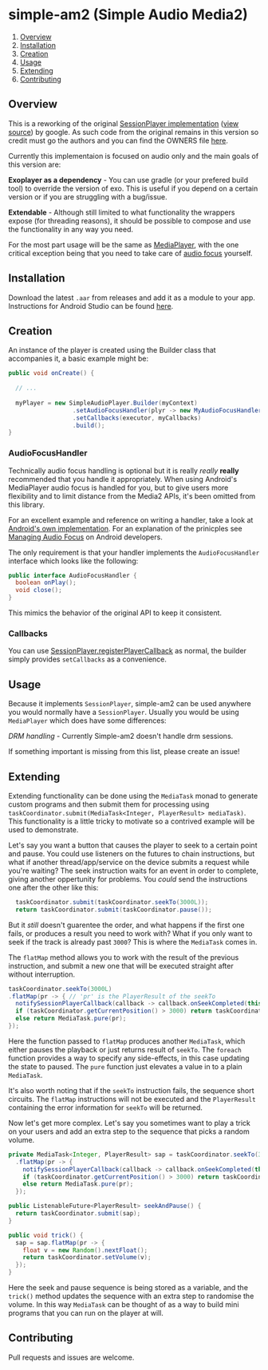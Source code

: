 # simple-am2 (Simple Audio Media2)

1. [Overview](#overview)
2. [Installation](#installation)
3. [Creation](#creation)
4. [Usage](#usage)
5. [Extending](#extending)
6. [Contributing](#contributing)

## Overview
This is a reworking of the original [SessionPlayer implementation](https://developer.android.com/reference/androidx/media2/player/MediaPlayer) ([view source](https://cs.android.com/androidx/platform/frameworks/support/+/androidx-master-dev:media2/player/src/main/java/androidx/media2/player/MediaPlayer.java)) by google. As such code from the original remains in this version so credit must go the authors and you can find the OWNERS file [here](https://cs.android.com/androidx/platform/frameworks/support/+/androidx-master-dev:media2/OWNERS). 

Currently this implementaion is focused on audio only and the main goals of this version are:

**Exoplayer as a dependency** - You can use gradle (or your prefered build tool) to override the version of exo. This is useful if you depend on a certain version or if you are struggling with a bug/issue.

**Extendable** - Although still limited to what functionality the wrappers expose (for threading reasons), it should be possible to compose and use the functionality in any way you need.

For the most part usage will be the same as [MediaPlayer](https://developer.android.com/reference/androidx/media2/player/MediaPlayer), with the one critical exception being that you need to take care of [audio focus](#audiofocushandler) yourself.

## Installation
Download the latest `.aar` from releases and add it as a module to your app. Instructions for Android Studio can be found [here](https://developer.android.com/studio/projects/android-library#AddDependency).

## Creation
An instance of the player is created using the Builder class that accompanies it, a basic example might be:
```java
public void onCreate() {
  
  // ...
  
  myPlayer = new SimpleAudioPlayer.Builder(myContext)
                  .setAudioFocusHandler(plyr -> new MyAudioFocusHandler(this, plyr))
                  .setCallbacks(executor, myCallbacks)
                  .build();
}
```

### AudioFocusHandler
Technically audio focus handling is optional but it is really *really* **really** recommended that you handle it appropriately. When using Android's MediaPlayer audio focus is handled for you, but to give users more flexibility and to limit distance from the Media2 APIs, it's been omitted from this library.

For an excellent example and reference on writing a handler, take a look at [Android's own implementation](https://cs.android.com/androidx/platform/frameworks/support/+/androidx-master-dev:media2/player/src/main/java/androidx/media2/player/AudioFocusHandler.java). For an explanation of the prinicples see [Managing Audio Focus](https://developer.android.com/guide/topics/media-apps/audio-focus) on Android developers.

The only requirement is that your handler implements the `AudioFocusHandler` interface which looks like the following:
```java
public interface AudioFocusHandler {
  boolean onPlay();
  void close();
}
```
This mimics the behavior of the original API to keep it consistent.

### Callbacks 
You can use [SessionPlayer.registerPlayerCallback](https://developer.android.com/reference/androidx/media2/common/SessionPlayer#registerPlayerCallback(java.util.concurrent.Executor,%20androidx.media2.common.SessionPlayer.PlayerCallback)) as normal, the builder simply provides `setCallbacks` as a convenience.

## Usage
Because it implements `SessionPlayer`, simple-am2 can be used anywhere you would normally have a `SessionPlayer`. Usually you would be using `MediaPlayer` which does have some differences:

*DRM handling* - Currently Simple-am2 doesn't handle drm sessions.

If something important is missing from this list, please create an issue!

## Extending
Extending functionality can be done using the `MediaTask` monad to generate custom programs and then submit them for processing using `taskCoordinator.submit(MediaTask<Integer, PlayerResult> mediaTask)`. This functionality is a little tricky to motivate so a contrived example will be used to demonstrate.

Let's say you want a button that causes the player to seek to a certain point and pause. You could use listeners on the futures to chain instructions, but what if another thread/app/service on the device submits a request while you're waiting? The seek instruction waits for an event in order to complete, giving another oppertunity for problems. You *could* send the instructions one after the other like this:
```java
  taskCoordinator.submit(taskCoordinator.seekTo(3000L));
  return taskCoordinator.submit(taskCoordinator.pause());
```
But it *still* doesn't guarentee the order, and what happens if the first one fails, or produces a result you need to work with? What if you only want to seek if the track is already past `3000`? This is where the `MediaTask` comes in.

The `flatMap` method allows you to work with the result of the previous instruction, and submit a new one that will be executed straight after without interruption.
```java
taskCoordinator.seekTo(3000L)
.flatMap(pr -> { // 'pr' is the PlayerResult of the seekTo 
  notifySessionPlayerCallback(callback -> callback.onSeekCompleted(this, 6000)); // notify the system the seek finished
  if (taskCoordinator.getCurrentPosition() > 3000) return taskCoordinator.pause().foreach(x -> changeState(SessionPlayer.PLAYER_STATE_PAUSED));
  else return MediaTask.pure(pr);
});
```
Here the function passed to `flatMap` produces another `MediaTask`, which either pauses the playback or just returns result of `seekTo`. The `foreach` function provides a way to specify any side-effects, in this case updating the state to paused. The `pure` function just elevates a value in to a plain `MediaTask`. 

It's also worth noting that if the `seekTo` instruction fails, the sequence short circuits. The `flatMap` instructions will not be executed and the `PlayerResult` containing the error information for `seekTo` will be returned.

Now let's get more complex. Let's say you sometimes want to play a trick on your users and add an extra step to the sequence that picks a random volume.

```java
private MediaTask<Integer, PlayerResult> sap = taskCoordinator.seekTo(3000L)
  .flatMap(pr -> {
    notifySessionPlayerCallback(callback -> callback.onSeekCompleted(this, 6000));
    if (taskCoordinator.getCurrentPosition() > 3000) return taskCoordinator.pause().foreach(x -> changeState(SessionPlayer.PLAYER_STATE_PAUSED));
    else return MediaTask.pure(pr);
  });

public ListenableFuture<PlayerResult> seekAndPause() {
  return taskCoordinator.submit(sap);
}

public void trick() {
  sap = sap.flatMap(pr -> {
    float v = new Random().nextFloat();
    return taskCoordinator.setVolume(v);
  });
}
```
Here the seek and pause sequence is being stored as a variable, and the `trick()` method updates the sequence with an extra step to randomise the volume. In this way `MediaTask` can be thought of as a way to build mini programs that you can run on the player at will.

## Contributing
Pull requests and issues are welcome.
